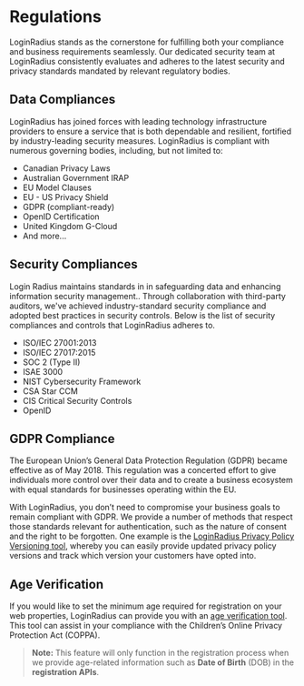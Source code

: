 # Regulations

LoginRadius stands as the cornerstone for fulfilling both your compliance and business requirements seamlessly. Our dedicated security team at LoginRadius consistently evaluates and adheres to the latest security and privacy standards mandated by relevant regulatory bodies.

## Data Compliances    

LoginRadius has joined forces with leading technology infrastructure providers to ensure a service that is both dependable and resilient, fortified by industry-leading security measures. LoginRadius is compliant with numerous governing bodies, including, but not limited to:

- Canadian Privacy Laws
- Australian Government IRAP
- EU Model Clauses
- EU - US Privacy Shield
- GDPR (compliant-ready)
- OpenID Certification
- United Kingdom G-Cloud
- And more...

## Security Compliances

Login Radius maintains standards in in safeguarding data and enhancing information security management.. Through collaboration with third-party auditors, we've achieved industry-standard security compliance and adopted best practices in security controls. Below is the list of security compliances and controls that LoginRadius adheres to. 

- ISO/IEC 27001:2013
- ISO/IEC 27017:2015
- SOC 2 (Type II)
- ISAE 3000
- NIST Cybersecurity Framework
- CSA Star CCM
- CIS Critical Security Controls
- OpenID

## GDPR Compliance

The European Union’s General Data Protection Regulation (GDPR) became effective as of May 2018. This regulation was a concerted effort to give individuals more control over their data and to create a business ecosystem with equal standards for businesses operating within the EU.

With LoginRadius, you don’t need to compromise your business goals to remain compliant with GDPR. We provide a number of methods that respect those standards relevant for authentication, such as the nature of consent and the right to be forgotten. One example is the [LoginRadius Privacy Policy Versioning tool](https://www.loginradius.com/docs/governance/customer-profiling/privacy-policy/#privacy-policy-versioning), whereby you can easily provide updated privacy policy versions and track which version your customers have opted into.

## Age Verification

If you would like to set the minimum age required for registration on your web properties, LoginRadius can provide you with an [age verification tool](https://adminconsole.loginradius.com/data-governance/trust-center/privacy-center/age-verification). This tool can assist in your compliance with the Children’s Online Privacy Protection Act (COPPA).

> **Note:** This feature will only function in the registration process when we provide age-related information such as **Date of Birth** (DOB) in the **registration APIs**.